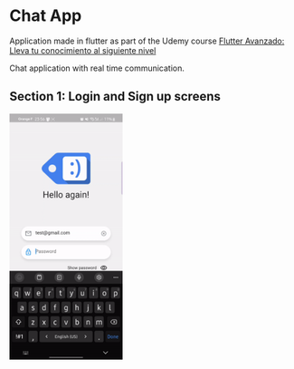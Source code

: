 # Chat App

Application made in flutter as part of the Udemy course [Flutter Avanzado: Lleva tu conocimiento al siguiente nivel](https://www.udemy.com/course/flutter-avanzado-fernando-herrera/)

Chat application with real time communication.

## Section 1: Login and Sign up screens

<img src="https://github.com/IvanLpJc/Flutter-ChatApp/blob/main/demo-v1.gif" width=200px> 

